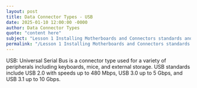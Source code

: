 ```yaml
---
layout: post
title: Data Connector Types - USB
date: 2025-01-10 12:00:00 -0000
author: Data Connector Types
quote: "content here"
subject: "Lesson 1 Installing Motherboards and Connectors standards and specifications"
permalink: "/Lesson 1 Installing Motherboards and Connectors standards and specifications/Data Connector Types/Data Connector Types - USB"
---
```


USB: Universal Serial Bus is a connector type used for a variety of peripherals including keyboards, mice, and external storage. USB standards include USB 2.0 with speeds up to 480 Mbps, USB 3.0 up to 5 Gbps, and USB 3.1 up to 10 Gbps.
